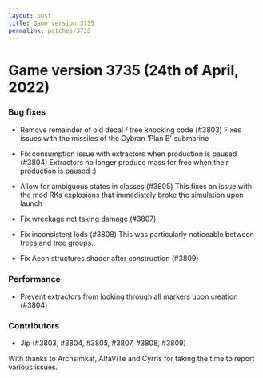 ```yaml
---
layout: post
title: Game version 3735
permalink: patches/3735
---
```


# Game version 3735 (24th of April, 2022)

### Bug fixes

- Remove remainder of old decal / tree knocking code (#3803)
  Fixes issues with the missiles of the Cybran 'Plan B' submarine

- Fix consumption issue with extractors when production is paused (#3804)
  Extractors no longer produce mass for free when their production is paused :)

- Allow for ambiguous states in classes (#3805)
  This fixes an issue with the mod RKs explosions that immediately
  broke the simulation upon launch

- Fix wreckage not taking damage (#3807)

- Fix inconsistent lods (#3808)
  This was particularly noticeable between trees and tree groups.

- Fix Aeon structures shader after construction (#3809)

### Performance

- Prevent extractors from looking through all markers upon creation (#3804)

### Contributors

- Jip (#3803, #3804, #3805, #3807, #3808, #3809)

With thanks to Archsimkat, AlfaViTe and Cyrris for taking the time to report various issues.
